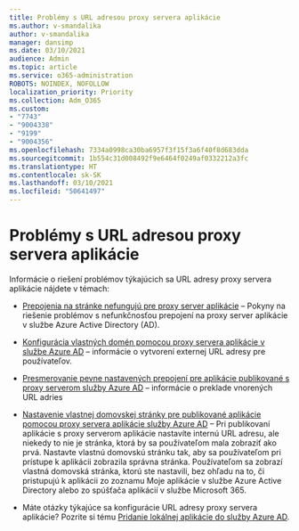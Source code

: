```yaml
---
title: Problémy s URL adresou proxy servera aplikácie
ms.author: v-smandalika
author: v-smandalika
manager: dansimp
ms.date: 03/10/2021
audience: Admin
ms.topic: article
ms.service: o365-administration
ROBOTS: NOINDEX, NOFOLLOW
localization_priority: Priority
ms.collection: Adm_O365
ms.custom:
- "7743"
- "9004338"
- "9199"
- "9004356"
ms.openlocfilehash: 7334a0998ca30ba6957f3f15f3a6f40f8d683dda
ms.sourcegitcommit: 1b554c31d008492f9e6464f0249af0332212a3fc
ms.translationtype: HT
ms.contentlocale: sk-SK
ms.lasthandoff: 03/10/2021
ms.locfileid: "50641497"
---
```

# <a name="application-proxy-url-issues"></a>Problémy s URL adresou proxy servera aplikácie

Informácie o riešení problémov týkajúcich sa URL adresy proxy servera aplikácie nájdete v témach:

- [Prepojenia na stránke nefungujú pre proxy server aplikácie](https://docs.microsoft.com/azure/active-directory/manage-apps/application-proxy-page-links-broken-problem) – Pokyny na riešenie problémov s nefunkčnosťou prepojení na proxy server aplikácie v službe Azure Active Directory (AD).

- [Konfigurácia vlastných domén pomocou proxy servera aplikácie v službe Azure AD](https://docs.microsoft.com/azure/active-directory/manage-apps/application-proxy-configure-custom-domain) – informácie o vytvorení externej URL adresy pre používateľov.

- [Presmerovanie pevne nastavených prepojení pre aplikácie publikované s proxy serverom služby Azure AD](https://docs.microsoft.com/azure/active-directory/manage-apps/application-proxy-configure-hard-coded-link-translation) – informácie o preklade vnorených URL adries

- [Nastavenie vlastnej domovskej stránky pre publikované aplikácie pomocou proxy servera aplikácie služby Azure AD](https://docs.microsoft.com/azure/active-directory/manage-apps/application-proxy-configure-custom-home-page#change-the-home-page-in-the-azure-portal) – Pri publikovaní aplikácie s proxy serverom aplikácie nastavíte internú URL adresu, ale niekedy to nie je stránka, ktorá by sa používateľom mala zobraziť ako prvá. Nastavte vlastnú domovskú stránku tak, aby sa používateľom pri prístupe k aplikácii zobrazila správna stránka. Používateľom sa zobrazí vlastná domovská stránka, ktorú ste nastavili, bez ohľadu na to, či pristupujú k aplikácii zo zoznamu Moje aplikácie v službe Azure Active Directory alebo zo spúšťača aplikácií v službe Microsoft 365.

- Máte otázky týkajúce sa konfigurácie URL adresy proxy servera aplikácie? Pozrite si tému [Pridanie lokálnej aplikácie do služby Azure AD](https://docs.microsoft.com/azure/active-directory/manage-apps/application-proxy-add-on-premises-application#add-an-on-premises-app-to-azure-ad).
 

